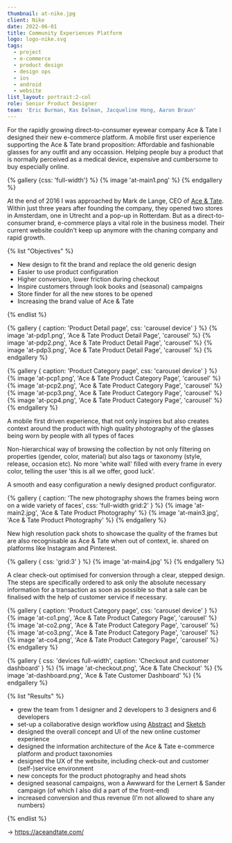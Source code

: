 ```yaml
---
thumbnail: at-nike.jpg
client: Nike
date: 2022-06-01
title: Community Experiences Platform
logo: logo-nike.svg
tags:
  - project
  - e-commerce
  - product design
  - design ops
  - ios
  - android
  - website
list_layout: portrait:2-col
role: Senior Product Designer
team: 'Eric Burman, Kas Eelman, Jacqueline Hong, Aaron Braun'
---
```


For the rapidly growing direct-to-consumer eyewear company Ace & Tate I designed their new e-commerce platform. A mobile first user experience supporting the Ace & Tate brand proposition: Affordable and fashionable glasses for any outfit and any occassion. Helping people buy a product that is normally perceived as a medical device, expensive and cumbersome to buy especially online.

{% gallery {css: 'full-width'} %}
{% image 'at-main1.png' %}
{% endgallery %}

At the end of 2016 I was approached by Mark de Lange, CEO of [Ace & Tate](https://aceandtate.com). Within just three years after founding the company, they opened two stores in Amsterdam, one in Utrecht and a pop-up in Rotterdam. But as a direct-to-consumer brand, e-commerce plays a vital role in the business model. Their current website couldn't keep up anymore with the chaning company and rapid growth.

{% list "Objectives" %}

- New design to fit the brand and replace the old generic design
- Easier to use product configuration
- Higher conversion, lower friction during checkout
- Inspire customers through look books and (seasonal) campaigns
- Store finder for all the new stores to be opened
- Increasing the brand value of Ace & Tate

{% endlist %}

<div class="block grid:full grid:2 bg-sky pv">
{% gallery {
  caption: 'Product Detail page',
  css: 'carousel device'
} %}
  {% image 'at-pdp1.png', 'Ace & Tate Product Detail Page', 'carousel' %}
  {% image 'at-pdp2.png', 'Ace & Tate Product Detail Page', 'carousel' %}
  {% image 'at-pdp3.png', 'Ace & Tate Product Detail Page', 'carousel' %}
{% endgallery %}

{% gallery {
  caption: 'Product Category page',
  css: 'carousel device'
} %}
{% image 'at-pcp1.png', 'Ace & Tate Product Category Page', 'carousel' %}
{% image 'at-pcp2.png', 'Ace & Tate Product Category Page', 'carousel' %}
{% image 'at-pcp3.png', 'Ace & Tate Product Category Page', 'carousel' %}
{% image 'at-pcp4.png', 'Ace & Tate Product Category Page', 'carousel' %}
{% endgallery %}

</div>

A mobile first driven experience, that not only inspires but also creates context around the product with high quality photography of the glasses being worn by people with all types of faces

Non-hierarchical way of browsing the collection by not only filtering on properties (gender, color, material) but also tags or taxonomy (style, release, occasion etc). No more 'white wall' filled with every frame in every color, telling the user 'this is all we offer, good luck'.

A smooth and easy configuration a newly designed product configurator.

{% gallery {
  caption: 'The new photography shows the frames being worn on a wide variety of faces',
  css: 'full-width grid:2'
} %}
{% image 'at-main2.jpg', 'Ace & Tate Product Photography' %}
{% image 'at-main3.jpg', 'Ace & Tate Product Photography' %}
{% endgallery %}

New high resolution pack shots to showcase the quality of the frames but are also recognisable as Ace & Tate when out of context, ie. shared on platforms like Instagram and Pinterest.

{% gallery {
  css: 'grid:3'
} %}
{% image 'at-main4.jpg' %}
{% endgallery %}

A clear check-out optimised for conversion through a clear, stepped design. The steps are specifically ordered to ask only the absolute necessary information for a transaction as soon as possible so that a sale can be finalised with the help of customer service if necessary.

<div class="block grid:main">

{% gallery {
  caption: 'Product Category page',
  css: 'carousel device'
} %}
{% image 'at-co1.png', 'Ace & Tate Product Category Page', 'carousel' %}
{% image 'at-co2.png', 'Ace & Tate Product Category Page', 'carousel' %}
{% image 'at-co3.png', 'Ace & Tate Product Category Page', 'carousel' %}
{% image 'at-co4.png', 'Ace & Tate Product Category Page', 'carousel' %}
{% endgallery %}

</div>

{% gallery {
  css: 'devices full-width',
  caption: 'Checkout and customer dashboard'
} %}
{% image 'at-checkout.png', 'Ace & Tate Checkout' %}
{% image 'at-dashboard.png', 'Ace & Tate Customer Dashboard' %}
{% endgallery %}

{% list "Results" %}

- grew the team from 1 designer and 2 developers to 3 designers and 6 developers
- set-up a collaborative design workflow using [Abstract](https://getabstract.com) and [Sketch](https://sketch.com)
- designed the overall concept and UI of the new online customer experience
- designed the information architecture of the Ace & Tate e-commerce platform and product taxonomies
- designed the UX of the website, including check-out and customer (self-)service environment
- new concepts for the product photography and head shots
- designed seasonal campaigns, won a Awwward for the Lernert & Sander campaign (of which I also did a part of the front-end)
- increased conversion and thus revenue (I'm not allowed to share any numbers)

{% endlist %}

&rarr; https://aceandtate.com/
